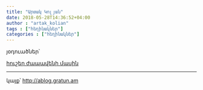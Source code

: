 ```yaml
---
title: "Արտակ Կոլյան"
date: 2018-05-28T14:36:52+04:00
author : "artak_kolian"
tags : ["հեղինակներ"]
categories : ["հեղինակներ"]
---
```


յօդուածներ՝

[հուշեր ժապավենի մասին](/posts/հուշեր_ժապավենի_մասին/)

_____

կայք՝ http://ablog.gratun.am

